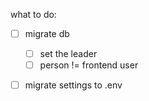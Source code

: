 what to do:
 - [ ] migrate db
    - [ ] set the leader
    - [ ] person != frontend user
 - [ ] migrate settings to .env   
 